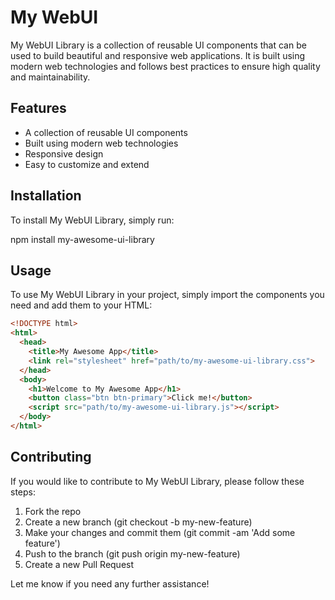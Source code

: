 # My WebUI

My WebUI Library is a collection of reusable UI components that can be used to build beautiful and responsive web applications. 
It is built using modern web technologies and follows best practices to ensure high quality and maintainability.

## Features

- A collection of reusable UI components
- Built using modern web technologies
- Responsive design
- Easy to customize and extend

## Installation

To install My WebUI Library, simply run:

npm install my-awesome-ui-library

## Usage

To use My WebUI Library in your project, simply import the components you need and add them to your HTML:

```html
<!DOCTYPE html>
<html>
  <head>
    <title>My Awesome App</title>
    <link rel="stylesheet" href="path/to/my-awesome-ui-library.css">
  </head>
  <body>
    <h1>Welcome to My Awesome App</h1>
    <button class="btn btn-primary">Click me!</button>
    <script src="path/to/my-awesome-ui-library.js"></script>
  </body>
</html>
```

## Contributing

If you would like to contribute to My WebUI Library, please follow these steps:

1. Fork the repo
2. Create a new branch (git checkout -b my-new-feature)
3. Make your changes and commit them (git commit -am 'Add some feature')
4. Push to the branch (git push origin my-new-feature)
5. Create a new Pull Request

Let me know if you need any further assistance!
